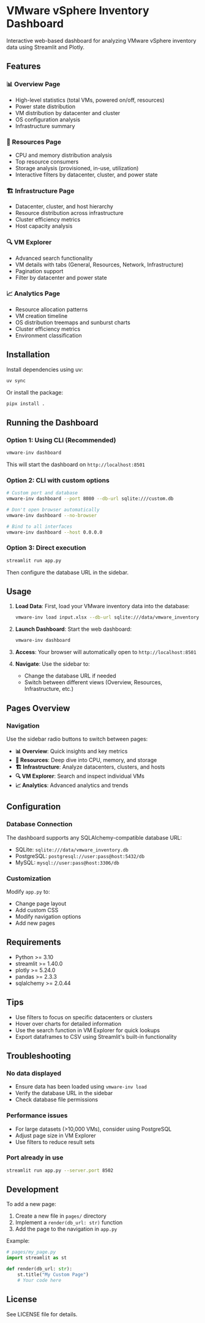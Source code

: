 # VMware vSphere Inventory Dashboard

Interactive web-based dashboard for analyzing VMware vSphere inventory data using Streamlit and Plotly.

## Features

### 📊 Overview Page
- High-level statistics (total VMs, powered on/off, resources)
- Power state distribution
- VM distribution by datacenter and cluster
- OS configuration analysis
- Infrastructure summary

### 💾 Resources Page
- CPU and memory distribution analysis
- Top resource consumers
- Storage analysis (provisioned, in-use, utilization)
- Interactive filters by datacenter, cluster, and power state

### 🏗️ Infrastructure Page
- Datacenter, cluster, and host hierarchy
- Resource distribution across infrastructure
- Cluster efficiency metrics
- Host capacity analysis

### 🔍 VM Explorer
- Advanced search functionality
- VM details with tabs (General, Resources, Network, Infrastructure)
- Pagination support
- Filter by datacenter and power state

### 📈 Analytics Page
- Resource allocation patterns
- VM creation timeline
- OS distribution treemaps and sunburst charts
- Cluster efficiency metrics
- Environment classification

## Installation

Install dependencies using uv:

```bash
uv sync
```

Or install the package:

```bash
pipx install .
```

## Running the Dashboard

### Option 1: Using CLI (Recommended)

```bash
vmware-inv dashboard
```

This will start the dashboard on `http://localhost:8501`

### Option 2: CLI with custom options

```bash
# Custom port and database
vmware-inv dashboard --port 8080 --db-url sqlite:///custom.db

# Don't open browser automatically
vmware-inv dashboard --no-browser

# Bind to all interfaces
vmware-inv dashboard --host 0.0.0.0
```

### Option 3: Direct execution

```bash
streamlit run app.py
```

Then configure the database URL in the sidebar.

## Usage

1. **Load Data**: First, load your VMware inventory data into the database:
   ```bash
   vmware-inv load input.xlsx --db-url sqlite:///data/vmware_inventory.db
   ```

2. **Launch Dashboard**: Start the web dashboard:
   ```bash
   vmware-inv dashboard
   ```

3. **Access**: Your browser will automatically open to `http://localhost:8501`

4. **Navigate**: Use the sidebar to:
   - Change the database URL if needed
   - Switch between different views (Overview, Resources, Infrastructure, etc.)

## Pages Overview

### Navigation
Use the sidebar radio buttons to switch between pages:
- **📊 Overview**: Quick insights and key metrics
- **💾 Resources**: Deep dive into CPU, memory, and storage
- **🏗️ Infrastructure**: Analyze datacenters, clusters, and hosts
- **🔍 VM Explorer**: Search and inspect individual VMs
- **📈 Analytics**: Advanced analytics and trends

## Configuration

### Database Connection
The dashboard supports any SQLAlchemy-compatible database URL:

- SQLite: `sqlite:///data/vmware_inventory.db`
- PostgreSQL: `postgresql://user:pass@host:5432/db`
- MySQL: `mysql://user:pass@host:3306/db`

### Customization
Modify `app.py` to:
- Change page layout
- Add custom CSS
- Modify navigation options
- Add new pages

## Requirements

- Python >= 3.10
- streamlit >= 1.40.0
- plotly >= 5.24.0
- pandas >= 2.3.3
- sqlalchemy >= 2.0.44

## Tips

- Use filters to focus on specific datacenters or clusters
- Hover over charts for detailed information
- Use the search function in VM Explorer for quick lookups
- Export dataframes to CSV using Streamlit's built-in functionality

## Troubleshooting

### No data displayed
- Ensure data has been loaded using `vmware-inv load`
- Verify the database URL in the sidebar
- Check database file permissions

### Performance issues
- For large datasets (>10,000 VMs), consider using PostgreSQL
- Adjust page size in VM Explorer
- Use filters to reduce result sets

### Port already in use
```bash
streamlit run app.py --server.port 8502
```

## Development

To add a new page:

1. Create a new file in `pages/` directory
2. Implement a `render(db_url: str)` function
3. Add the page to the navigation in `app.py`

Example:
```python
# pages/my_page.py
import streamlit as st

def render(db_url: str):
    st.title("My Custom Page")
    # Your code here
```

## License

See LICENSE file for details.
